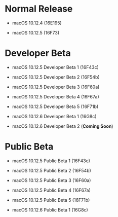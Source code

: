 # Normal Release

- macOS 10.12.4 (16E195)

- macOS 10.12.5 (16F73)

# Developer Beta

- macOS 10.12.5 Developer Beta 1 (16F43c)

- macOS 10.12.5 Developer Beta 2 (16F54b)

- macOS 10.12.5 Developer Beta 3 (16F60a)

- macOS 10.12.5 Developer Beta 4 (16F67a)

- macOS 10.12.5 Developer Beta 5 (16F71b)

- macOS 10.12.6 Developer Beta 1 (16G8c)

- macOS 10.12.6 Developer Beta 2 (**Coming Soon**)

# Public Beta

- macOS 10.12.5 Public Beta 1 (16F43c)

- macOS 10.12.5 Public Beta 2 (16F54b)

- macOS 10.12.5 Public Beta 3 (16F60a)

- macOS 10.12.5 Public Beta 4 (16F67a)

- macOS 10.12.5 Public Beta 5 (16F71b)

- macOS 10.12.6 Public Beta 1 (16G8c)